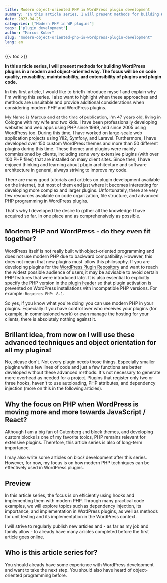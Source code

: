 ```yaml
---
title: Modern object-oriented PHP in WordPress plugin development
summary: 'In this article series, I will present methods for building WordPress plugins in a modern and object-oriented way. The focus will be on code quality, reusability, maintainability, and extensibility of plugins and plugin code.'
date: 2023-04-25
categories: ["Modern PHP in WP plugins"]
tags: ['plugin development']
author: "Marcus Kober"
slug: "modern-object-oriented-php-in-wordpress-plugin-development"
lang: en
---
```


{{< toc >}}

**In this article series, I will present methods for building WordPress plugins in a modern and object-oriented way. The focus will be on code quality, reusability, maintainability, and extensibility of plugins and plugin code.**

In this first article, I would like to briefly introduce myself and explain why I'm writing this series. I also want to highlight when these approaches and methods are unsuitable and provide additional considerations when considering modern PHP and WordPress plugins.

My Name is Marcus and at the time of publication, I'm 47 years old, living in Cologne with my wife and two kids. I have been professionally developing websites and web apps using PHP since 1999, and since 2005 using WordPress too. During this time, I have worked on large-scale web application projects using Yii2, Symfony, and Laravel. Furthermore, I have developed over 150 custom WordPress themes and more than 50 different plugins during this time. These themes and plugins were mainly commissioned by clients, including some very extensive plugins (with over 100 PHP files) that are installed on many client sites. Since then, I have enjoyed thinking and learning about plugin architecture and software architecture in general, always striving to improve my code.

There are many good tutorials and articles on plugin development available on the internet, but most of them end just where it becomes interesting for developing more complex and larger plugins. Unfortunately, there are very few resources available on code organization, file structure, and advanced PHP programming in WordPress plugins.

That's why I developed the desire to gather all the knowledge I have acquired so far. In one place and as comprehensively as possible.

## Modern PHP and WordPress - do they even fit together?

WordPress itself is not really built with object-oriented programming and does not use modern PHP due to backward compatibility. However, this does not mean that new plugins must follow this philosophy. If you are developing plugins for the [WordPress Plugin Repository](https://wordpress.org/plugins/) and want to reach the widest possible audience of users, it may be advisable to avoid certain PHP features that were introduced later. It is also essential to explicitly specify the PHP version in the [plugin header](https://developer.wordpress.org/plugins/plugin-basics/header-requirements/) so that plugin activation is prevented on WordPress installations with incompatible PHP versions. For example: `Requires PHP: 8.1`.

So yes, if you know what you're doing, you can use modern PHP in your plugins. Especially if you have control over who receives your plugins (for example, in commissioned work) or even manage the hosting for your clients, there is absolutely nothing against it.

## Brillant idea, from now on I will use these advanced techniques and object orientation for all my plugins!

No, please don't. Not every plugin needs those things. Especially smaller plugins with a few lines of code and just a few functions are better developed without these advanced methods. It's not necessary to generate more overhead as needed for a project. Plugins that register only two or three hooks, haven't to use autoloading, PHP attributes, and dependency injection (more on this in the following articles).

## Why the focus on PHP when WordPress is moving more and more towards JavaScript / React?

Although I am a big fan of Gutenberg and block themes, and developing custom blocks is one of my favorite topics, PHP remains relevant for extensive plugins. Therefore, this article series is also of long-term importance.

I may also write some articles on block development after this series. However, for now, my focus is on how modern PHP techniques can be effectively used in WordPress plugins.

## Preview

In this article series, the focus is on efficiently using hooks and implementing them with modern PHP. Through many practical code examples, we will explore topics such as dependency injection, its importance, and implementation in WordPress plugins, as well as methods for unit testing and its implementation in the WordPress context.

I will strive to regularly publish new articles and - as far as my job and family allow - to already have many articles completed before the first article goes online. 

## Who is this article series for?

You should already have some experience with WordPress development and want to take the next step. You should also have heard of object-oriented programming before.
